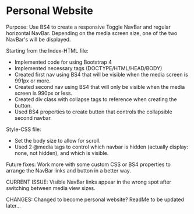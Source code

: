 # Personal Website
Purpose: Use BS4 to create a responsive Toggle NavBar and regular horizontal NavBar. Depending on the media screen size, one of the two NavBar's will be displayed.

Starting from the Index-HTML file:
- Implemented code for using Bootstrap 4
- Implemented necessary tags (DOCTYPE/HTML/HEAD/BODY)
- Created first nav using BS4 that will be visible when the media screen is 991px or more.
- Created second nav using BS4 that will only be visible when the media screen is 990px or less.
- Created div class with collapse tags to reference when creating the button.
- Used BS4 properties to create button that controls the collapsible second navbar.

Style-CSS file:
- Set the body size to allow for scroll.
- Used 2 @media tags to control which navbar is hidden (actually display: none, not hidden), and which is visible.

Future fixes: Work more with some custom CSS or BS4 properties to arrange the NavBar links and button in a better way.

CURRENT ISSUE: Visible NavBar links appear in the wrong spot after switching between media view sizes.

CHANGES: Changed to become personal website? 
ReadMe to be updated later...
